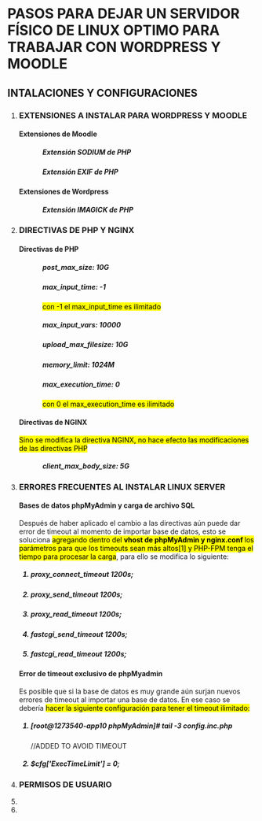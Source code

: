 <h1>PASOS PARA DEJAR UN SERVIDOR FÍSICO DE LINUX OPTIMO PARA TRABAJAR CON WORDPRESS Y MOODLE</h1>

<H2>INTALACIONES Y CONFIGURACIONES</H2>
<ol>
<li>
    <h3>EXTENSIONES A INSTALAR PARA WORDPRESS Y MOODLE</h3>
        <h4>Extensiones de Moodle</h4>
        <ul>
            <ol>
                <h5>Extensión SODIUM de PHP</h5>
            </ol>
            <ol>
                <h5>Extensión EXIF de PHP</h5>
            </ol>
        </ul>
        <h4>Extensiones de Wordpress</h4>
        <ul>
            <ol>
                <h5>Extensión IMAGICK de PHP</h5>
            </ol>
        </ul>
</li>
<li>
    <h3>DIRECTIVAS DE PHP Y NGINX</h3>
        <h4>Directivas de PHP</h4>
        <ul>
            <ol>
                <h5><b>post_max_size: </b>10G</h5>
            </ol>
            <ol>
                <h5><b>max_input_time: </b>-1</h5>
                <p><mark>con -1 el max_input_time es ilimitado</mark></p>
            </ol>
            <ol>
                <h5><b>max_input_vars: </b>10000</h5>
            </ol>
            <ol>
                <h5><b>upload_max_filesize: </b>10G</h5>
            </ol>
            <ol>
                <h5><b>memory_limit: </b>1024M</h5>
            </ol>
            <ol>
                <h5><b>max_execution_time: </b>0</h5>
                <p><mark>con 0 el max_execution_time es ilimitado</mark></p>
            </ol>
        </ul>
        <h4>Directivas de NGINX</h4>
        <p><mark>Sino se modifica la directiva NGINX, no hace efecto las modificaciones de las directivas PHP</mark></p>
        <ul>
            <ol>
                <h5>client_max_body_size: 5G</h5>
            </ol>
        </ul>
</li>
<li>
    <h3>ERRORES FRECUENTES AL INSTALAR LINUX SERVER</h3>
    <h4>Bases de datos phpMyAdmin y carga de archivo SQL </h4>
    <p>Después de haber aplicado el cambio a las directivas aún puede dar error de timeout al momento de importar base de datos, esto se soluciona <mark>agregando dentro del <b>vhost de phpMyAdmin y nginx.conf </b> los parámetros para que los timeouts sean más altos[1] y PHP-FPM tenga el tiempo para procesar la carga</mark>, para ello se modifica lo siguiente:</p>
    <ol>
        <h5><li>proxy_connect_timeout 1200s;</li></h5>
        <h5><li>proxy_send_timeout 1200s;</li></h5>
        <h5><li>proxy_read_timeout 1200s;</li></h5>
        <h5><li>fastcgi_send_timeout 1200s;</li></h5>
        <h5><li>fastcgi_read_timeout 1200s;</li></h5>
    </ol>
    <h4>Error de timeout exclusivo de phpMyadmin</h4>
    <p>Es posible que si la base de datos es muy grande aún surjan nuevos errores de timeout al importar una base de datos. En ese caso se debería <mark><b></b> hacer la siguiente configuración para tener el timeout ilimitado:</mark></p>
    <ol>
    <h5><li>[root@1273540-app10 phpMyAdmin]# tail -3 config.inc.php</li></h5>
    <p>//ADDED TO AVOID TIMEOUT</p>
    <h5><li>$cfg['ExecTimeLimit'] = 0; </li></h5>
    </ol>


</li>
<li>
    <h3>PERMISOS DE USUARIO</h3>
</li>
<li>

</li>
<li>

</li>

</ol>